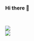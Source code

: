 ### Hi there 👋

<!--
**Skiller9090/Skiller9090** is a ✨ _special_ ✨ repository because its `README.md` (this file) appears on your GitHub profile.

Here are some ideas to get you started:

- 🔭 I’m currently working on ...
- 🌱 I’m currently learning ...
- 👯 I’m looking to collaborate on ...
- 🤔 I’m looking for help with ...
- 💬 Ask me about ...
- 📫 How to reach me: ...
- 😄 Pronouns: ...
- ⚡ Fun fact: ...
-->

<div>
  <br />

  <p> </p>

  <a>
    <img align="center" src="https://github-readme-stats.vercel.app/api/top-langs/?username=Skiller9090&layout=compact&count_private=true&show_icons=true&theme=dracula" />
  </a>
  <br />
  <a>
    <img align="center" src="https://github-readme-stats.vercel.app/api?username=Skiller9090&show_icons=true&hide_border=true&count_private=true&show_icons=true&theme=dracula" />
  </a>
  
</div>


